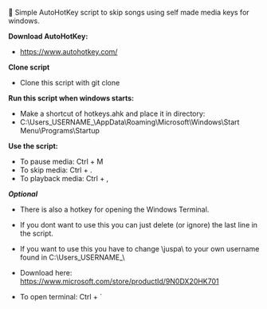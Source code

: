 :banana: Simple AutoHotKey script to skip songs using self made media keys for windows.

**Download AutoHotKey:**
- https://www.autohotkey.com/

**Clone script**
- Clone this script with git clone

**Run this script when windows starts:**
- Make a shortcut of hotkeys.ahk and place it in directory:
- C:\Users\_USERNAME_\AppData\Roaming\Microsoft\Windows\Start Menu\Programs\Startup

**Use the script:**
- To pause media:     Ctrl + M
- To skip media:      Ctrl + .
- To playback media:  Ctrl + ,

**_Optional_**
- There is also a hotkey for opening the Windows Terminal.
- If you dont want to use this you can just delete (or ignore) the last line in the script. 
- If you want to use this you have to change \juspa\ to your own username found in C:\Users\_USERNAME_\

- Download here: https://www.microsoft.com/store/productId/9N0DX20HK701
- To open terminal:   Ctrl + `

